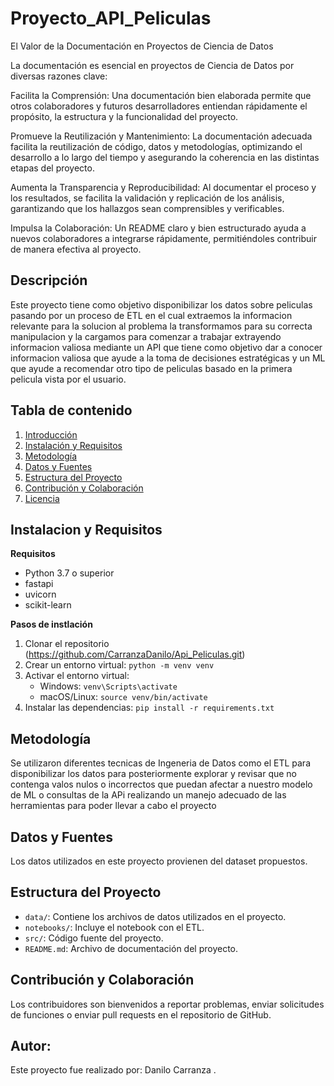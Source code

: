 # Proyecto_API_Peliculas

El Valor de la Documentación en Proyectos de Ciencia de Datos

La documentación es esencial en proyectos de Ciencia de Datos por diversas razones clave:

Facilita la Comprensión: Una documentación bien elaborada permite que otros colaboradores y futuros desarrolladores entiendan rápidamente el propósito, la estructura y la funcionalidad del proyecto.

Promueve la Reutilización y Mantenimiento: La documentación adecuada facilita la reutilización de código, datos y metodologías, optimizando el desarrollo a lo largo del tiempo y asegurando la coherencia en las distintas etapas del proyecto.

Aumenta la Transparencia y Reproducibilidad: Al documentar el proceso y los resultados, se facilita la validación y replicación de los análisis, garantizando que los hallazgos sean comprensibles y verificables.

Impulsa la Colaboración: Un README claro y bien estructurado ayuda a nuevos colaboradores a integrarse rápidamente, permitiéndoles contribuir de manera efectiva al proyecto.

## Descripción
Este proyecto tiene como objetivo disponibilizar los datos sobre peliculas pasando por un proceso de ETL en el cual extraemos la informacion relevante para la solucion al problema la transformamos para su correcta manipulacion y la cargamos para comenzar a trabajar extrayendo informacion valiosa mediante un API que tiene como objetivo dar a conocer informacion valiosa que ayude a la toma de decisiones estratégicas y un ML que ayude a recomendar otro tipo de peliculas basado en la primera pelicula vista por el usuario.

## Tabla de contenido 
1. [Introducción](#introducción)
2. [Instalación y Requisitos](#instalación-y-requisitos)
3. [Metodología](#metodología)
4. [Datos y Fuentes](#datos-y-fuentes)
5. [Estructura del Proyecto](#estructura-del-proyecto)
6. [Contribución y Colaboración](#contribución-y-colaboración)
7. [Licencia](#licencia)

## Instalacion y Requisitos 
**Requisitos**
- Python 3.7 o superior
- fastapi
- uvicorn
- scikit-learn

**Pasos de instlación**
1. Clonar el repositorio (https://github.com/CarranzaDanilo/Api_Peliculas.git)
2. Crear un entorno virtual: `python -m venv venv`
3. Activar el entorno virtual:
   - Windows: `venv\Scripts\activate`
   - macOS/Linux: `source venv/bin/activate`
4. Instalar las dependencias: `pip install -r requirements.txt`
   
## Metodología
Se utilizaron diferentes tecnicas de Ingeneria de Datos como el ETL para disponibilizar los datos para posteriormente explorar y revisar que no contenga valos nulos o incorrectos que puedan afectar a nuestro modelo de ML o consultas de la APi realizando un manejo adecuado de las herramientas para poder llevar a cabo el proyecto

## Datos y Fuentes
Los datos utilizados en este proyecto provienen del dataset propuestos.

## Estructura del Proyecto
- `data/`: Contiene los archivos de datos utilizados en el proyecto.
- `notebooks/`: Incluye el notebook con el ETL.
- `src/`: Código fuente del proyecto.
- `README.md`: Archivo de documentación del proyecto.

## Contribución y Colaboración
Los contribuidores son bienvenidos a reportar problemas, enviar solicitudes de funciones o enviar pull requests en el repositorio de GitHub.

## Autor:
Este proyecto fue realizado por: Danilo Carranza .
